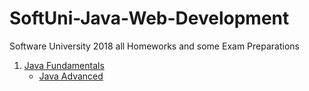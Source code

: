 # SoftUni-Java-Web-Development
Software University 2018 all Homeworks and some Exam Preparations

1. [Java Fundamentals](https://github.com/mdamyanova/SoftUni-Java-Web-Development/tree/master/01.Java%20Fundamentals)
   * [Java Advanced](https://github.com/mdamyanova/SoftUni-Java-Web-Development/tree/master/01.Java%20Fundamentals/01.Java%20Advanced)
